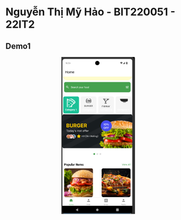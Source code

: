 
# Nguyễn Thị Mỹ Hảo - BIT220051 - 22IT2

## Demo1
<div style="display: flex; justify-content: space-around;">
  <img src="https://github.com/miha6824/image/blob/main/Screenshot%202024-08-14%20212342.png" alt="Pic1" width="200"/>

</div>
